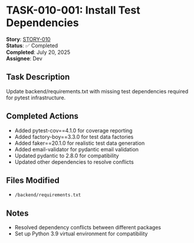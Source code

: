 # TASK-010-001: Install Test Dependencies

**Story**: [STORY-010](../../stories/infrastructure/STORY-010-pytest-setup.md)  
**Status**: ✅ Completed  
**Completed**: July 20, 2025  
**Assignee**: Dev

## Task Description
Update backend/requirements.txt with missing test dependencies required for pytest infrastructure.

## Completed Actions
- Added pytest-cov==4.1.0 for coverage reporting
- Added factory-boy==3.3.0 for test data factories
- Added faker==20.1.0 for realistic test data generation
- Added email-validator for pydantic email validation
- Updated pydantic to 2.8.0 for compatibility
- Updated other dependencies to resolve conflicts

## Files Modified
- `/backend/requirements.txt`

## Notes
- Resolved dependency conflicts between different packages
- Set up Python 3.9 virtual environment for compatibility